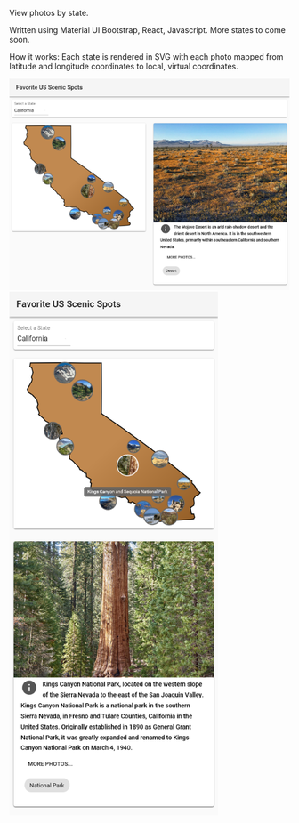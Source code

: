 View photos by state. 

Written using Material UI Bootstrap, React, Javascript. More states to come soon.

How it works: Each state is rendered in SVG with each photo mapped from latitude and longitude coordinates to local, virtual coordinates.

<img src="desktop.png">
<img src="mobile.png">
